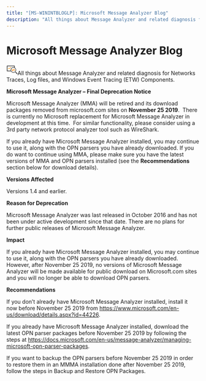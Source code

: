```yaml
---
title: "[MS-WININTBLOGLP]: Microsoft Message Analyzer Blog"
description: "All things about Message Analyzer and related diagnosis for Networks Traces, Log files, and Windows Event Tracing (ETW) Components.   Microsoft"
---
```


# Microsoft Message Analyzer Blog

<p> </p>
<p><img id="Picture 2" src="MS-WININTBLOGLP_files/image001.png">All
things about Message Analyzer and related diagnosis for Networks Traces, Log
files, and Windows Event Tracing (ETW) Components. </p>

<p><b>Microsoft Message Analyzer – Final Deprecation Notice </b></p>

<p>Microsoft Message Analyzer (MMA) will be retired and its
download packages removed from microsoft.com sites on <b>November 25 2019</b>. 
There is currently no Microsoft replacement for Microsoft Message Analyzer in
development at this time.  For similar functionality, please consider using a
3rd party network protocol analyzer tool such as WireShark. </p>

<p>If you already have Microsoft Message Analyzer installed,
you may continue to use it, along with the OPN parsers you have already
downloaded. If you do want to continue using MMA, please make sure you have the
latest versions of MMA and OPN parsers installed (see the <b>Recommendations</b>
section below for download details).</p>

<p><b>Versions Affected</b></p>

<p>Versions 1.4 and earlier.</p>

<p><b>Reason for Deprecation</b></p>

<p>Microsoft Message Analyzer was last released in October 2016
and has not been under active development since that date. There are no plans
for further public releases of Microsoft Message Analyzer. </p>

<p><b>Impact</b></p>

<p>If you already have Microsoft Message Analyzer installed,
you may continue to use it, along with the OPN parsers you have already
downloaded. However, after November 25 2019, no versions of Microsoft Message Analyzer
will be made available for public download on Microsoft.com sites and you will
no longer be able to download OPN parsers. </p>

<p><b>Recommendations</b></p>

<p>If you don’t already have Microsoft Message Analyzer
installed, install it now before November 25 2019 from <span><a href="https://www.microsoft.com/en-us/download/details.aspx?id=44226">https://www.microsoft.com/en-us/download/details.aspx?id=44226</a></span>.
</p>

<p>If you already have Microsoft Message Analyzer installed,
download the latest OPN parser packages before November 25 2019 by following
the steps at <span><a href="https://docs.microsoft.com/en-us/message-analyzer/managing-microsoft-opn-parser-packages">https://docs.microsoft.com/en-us/message-analyzer/managing-microsoft-opn-parser-packages</a></span>.
</p>

<p>If you want to backup the OPN parsers before November 25
2019 in order to restore them in an MMMA installation done after November 25
2019, follow the steps in <span><a>Backup and Restore OPN
Packages</a></span>.</p>


                